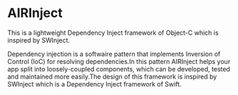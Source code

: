 # AIRInject
This is a lightweight Dependency Inject framework of Object-C which is inspired by SWInject.

Dependency injection is a softwaire pattern that implements Inversion of Control (IoC) for resolving dependencies.In this pattern AIRInject helps your app split into loosely-coupled components, which can be developed, tested and maintained more easily.The design of this framework is inspired by SWInject which is a Dependency Inject framework of Swift.

[SWinject]: https://github.com/Swinject/Swinject "SWInject"
